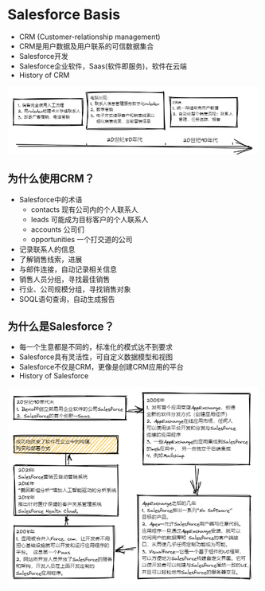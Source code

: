 # Salesforce Basis
- CRM (Customer-relationship management)  
- CRM是用户数据及用户联系的可信数据集合
- Salesforce开发
- Salesforce企业软件，Saas(软件即服务)，软件在云端
- History of CRM  

![timeline](image/timeline_of_CRM.png)
  
## 为什么使用CRM？
- Salesforce中的术语
  - contacts 现有公司内的个人联系人
  - leads 可能成为目标客户的个人联系人
  - accounts 公司们
  - opportunities 一个打交道的公司
- 记录联系人的信息 
- 了解销售线索，进展
- 与邮件连接，自动记录相关信息
- 销售人员分组，寻找最佳销售
- 行业、公司规模分组，寻找销售对象
- SOQL语句查询，自动生成报告
## 为什么是Salesforce？
- 每一个生意都是不同的，标准化的模式达不到要求
- Salesforce具有灵活性，可自定义数据模型和视图
- Salesforce不仅是CRM，更像是创建CRM应用的平台
- History of Salesforce  

![timeline](image/history_of_salesforce.png)


